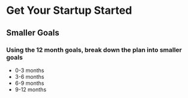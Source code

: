 # Get Your Startup Started

## Smaller Goals

### Using the 12 month goals, break down the plan into smaller goals
* 0-3 months
* 3-6 months
* 6-9 months
* 9-12 months
